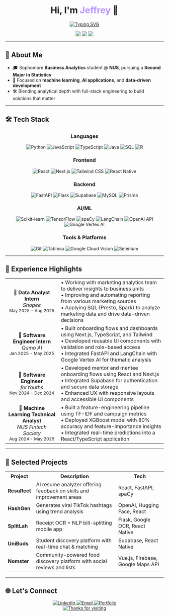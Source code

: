 # <div align="center">Hi, I'm <span style="color:#B892FF;">Jeffrey</span> 👋</div>

<div align="center">
  <a href="https://git.io/typing-svg"><img src="https://readme-typing-svg.demolab.com?font=Fira+Code&weight=600&size=24&pause=1000&color=B892FF&center=true&width=600&lines=Business+Analytics+Sophomore;Specialising+in+Machine+Learning;Building+AI-powered+solutions" alt="Typing SVG" /></a>
</div>

<p align="center">
  <a href="mailto:jeffrey.stanley@u.nus.edu"><img src="https://img.shields.io/badge/Email-jeffrey.stanley@u.nus.edu-blueviolet?style=for-the-badge&logo=gmail"></a>
  <a href="http://www.linkedin.com/in/jeffrey-stanley-148119197" target="_blank"><img src="https://img.shields.io/badge/LinkedIn-Connect-blue?style=for-the-badge&logo=linkedin"></a>
  <a href="https://jeffrey-stanley.vercel.app/" target="_blank"><img src="https://img.shields.io/badge/Portfolio-Visit-9146FF?style=for-the-badge&logo=vercel&logoColor=white"></a>
</p>


---

## 🔧 About Me

- 🎓 Sophomore **Business Analytics** student @ **NUS**, pursuing a **Second Major in Statistics**
- 🤖 Focused on **machine learning**, **AI applications**, and **data-driven development**
- 🛠️ Blending analytical depth with full-stack engineering to build solutions that matter

---

## 🛠️ Tech Stack

<div align="center">

### Languages
<p>
  <img src="https://img.shields.io/badge/Python-3776AB?style=for-the-badge&logo=python&logoColor=white" alt="Python" />
  <img src="https://img.shields.io/badge/JavaScript-F7DF1E?style=for-the-badge&logo=javascript&logoColor=black" alt="JavaScript" />
  <img src="https://img.shields.io/badge/TypeScript-007ACC?style=for-the-badge&logo=typescript&logoColor=white" alt="TypeScript" />
  <img src="https://img.shields.io/badge/Java-ED8B00?style=for-the-badge&logo=openjdk&logoColor=white" alt="Java" />
  <img src="https://img.shields.io/badge/SQL-4479A1?style=for-the-badge&logo=mysql&logoColor=white" alt="SQL" />
  <img src="https://img.shields.io/badge/R-276DC3?style=for-the-badge&logo=r&logoColor=white" alt="R" />
</p>

### Frontend
<p>
  <img src="https://img.shields.io/badge/React-20232A?style=for-the-badge&logo=react&logoColor=61DAFB" alt="React" />
  <img src="https://img.shields.io/badge/Next.js-000000?style=for-the-badge&logo=next.js&logoColor=white" alt="Next.js" />
  <img src="https://img.shields.io/badge/Tailwind_CSS-38B2AC?style=for-the-badge&logo=tailwind-css&logoColor=white" alt="Tailwind CSS" />
  <img src="https://img.shields.io/badge/React_Native-20232A?style=for-the-badge&logo=react&logoColor=61DAFB" alt="React Native" />
</p>

### Backend
<p>
  <img src="https://img.shields.io/badge/FastAPI-009688?style=for-the-badge&logo=fastapi&logoColor=white" alt="FastAPI" />
  <img src="https://img.shields.io/badge/Flask-000000?style=for-the-badge&logo=flask&logoColor=white" alt="Flask" />
  <img src="https://img.shields.io/badge/Supabase-3ECF8E?style=for-the-badge&logo=supabase&logoColor=white" alt="Supabase" />
  <img src="https://img.shields.io/badge/MySQL-4479A1?style=for-the-badge&logo=mysql&logoColor=white" alt="MySQL" />
  <img src="https://img.shields.io/badge/Prisma-2D3748?style=for-the-badge&logo=prisma&logoColor=white" alt="Prisma" />
</p>

### AI/ML
<p>
  <img src="https://img.shields.io/badge/scikit--learn-F7931E?style=for-the-badge&logo=scikit-learn&logoColor=white" alt="Scikit-learn" />
  <img src="https://img.shields.io/badge/TensorFlow-FF6F00?style=for-the-badge&logo=tensorflow&logoColor=white" alt="TensorFlow" />
  <img src="https://img.shields.io/badge/spaCy-09A3D5?style=for-the-badge&logo=spacy&logoColor=white" alt="spaCy" />
  <img src="https://img.shields.io/badge/LangChain-3178C6?style=for-the-badge&logo=chainlink&logoColor=white" alt="LangChain" />
  <img src="https://img.shields.io/badge/OpenAI-412991?style=for-the-badge&logo=openai&logoColor=white" alt="OpenAI API" />
  <img src="https://img.shields.io/badge/Google_Vertex_AI-4285F4?style=for-the-badge&logo=google-cloud&logoColor=white" alt="Google Vertex AI" />
</p>

### Tools & Platforms
<p>
  <img src="https://img.shields.io/badge/Git-F05032?style=for-the-badge&logo=git&logoColor=white" alt="Git" />
  <img src="https://img.shields.io/badge/Tableau-E97627?style=for-the-badge&logo=tableau&logoColor=white" alt="Tableau" />
  <img src="https://img.shields.io/badge/Google_Cloud_Vision-4285F4?style=for-the-badge&logo=google-cloud&logoColor=white" alt="Google Cloud Vision" />
  <img src="https://img.shields.io/badge/Selenium-43B02A?style=for-the-badge&logo=selenium&logoColor=white" alt="Selenium" />
</p>
</div>

---

## 💼 Experience Highlights

<div align="center">
  <table>
    <tr>
      <td align="center"><b>🔹 Data Analyst Intern</b><br><i>Shopee</i><br><small>May 2025 - Aug 2025</small></td>
      <td>
        • Working with marketing analytics team to deliver insights to business units<br>
        • Improving and automating reporting from various marketing sources<br>
        • Applying SQL (Presto, Spark) to analyze marketing data and drive data-driven decisions
      </td>
    </tr>
    <tr>
      <td align="center"><b>🔹 Software Engineer Intern</b><br><i>Qumo AI</i><br><small>Jan 2025 - May 2025</small></td>
      <td>
        • Built onboarding flows and dashboards using Next.js, TypeScript, and Tailwind<br>
        • Developed reusable UI components with validation and role-based access<br>
        • Integrated FastAPI and LangChain with Google Vertex AI for thematic analysis
      </td>
    </tr>
    <tr>
      <td align="center"><b>🔹 Software Engineer</b><br><i>forYouths</i><br><small>Nov 2024 - Dec 2024</small></td>
      <td>
        • Developed mentor and mentee onboarding flows using React and Next.js<br>
        • Integrated Supabase for authentication and secure data storage<br>
        • Enhanced UX with responsive layouts and accessible UI components
      </td>
    </tr>
    <tr>
      <td align="center"><b>🔹 Machine Learning Technical Analyst</b><br><i>NUS Fintech Society</i><br><small>Aug 2024 - May 2025</small></td>
      <td>
        • Built a feature-engineering pipeline using TF-IDF and campaign metrics<br>
        • Deployed XGBoost model with 80% accuracy and feature-importance insights<br>
        • Integrated real-time predictions into a React/TypeScript application
      </td>
    </tr>
    
  </table>
</div>

---

## 🚀 Selected Projects

<div align="center">
  <table>
    <tr>
      <th>Project</th>
      <th>Description</th>
      <th>Tech</th>
    </tr>
    <tr>
      <td><b>ResuRect</b></td>
      <td>AI resume analyzer offering feedback on skills and improvement areas</td>
      <td>React, FastAPI, spaCy</td>
    </tr>
    <tr>
      <td><b>HashGen</b></td>
      <td>Generates viral TikTok hashtags using trend analysis</td>
      <td>OpenAI, Hugging Face, React</td>
    </tr>
    <tr>
      <td><b>SplitLah</b></td>
      <td>Receipt OCR + NLP bill-splitting mobile app</td>
      <td>Flask, Google OCR, React Native</td>
    </tr>
    <tr>
      <td><b>UniBuds</b></td>
      <td>Student discovery platform with real-time chat & matching</td>
      <td>Supabase, React Native</td>
    </tr>
    <tr>
      <td><b>Nomster</b></td>
      <td>Community-powered food discovery platform with social reviews and lists</td>
      <td>Vue.js, Firebase, Google Maps API</td>
    </tr>
  </table>
</div>

---

## 🌐 Let's Connect

<div align="center">
  <a href="http://www.linkedin.com/in/jeffrey-stanley-148119197">
    <img src="https://img.shields.io/badge/LinkedIn-0077B5?style=for-the-badge&logo=linkedin&logoColor=white" alt="LinkedIn" />
  </a>
  <a href="mailto:jeffrey.stanley@u.nus.edu">
    <img src="https://img.shields.io/badge/Email-D14836?style=for-the-badge&logo=gmail&logoColor=white" alt="Email" />
  </a>
  <a href="https://jeffrey-stanley.vercel.app/">
    <img src="https://img.shields.io/badge/Portfolio-000000?style=for-the-badge&logo=vercel&logoColor=white" alt="Portfolio" />
  </a>
</div>





<div align="center">
  <a href="https://git.io/typing-svg">
    <img src="https://readme-typing-svg.demolab.com?font=Fira+Code&weight=500&size=16&pause=1000&color=B892FF&center=true&vCenter=true&width=435&lines=Thanks+for+visiting+my+profile!" alt="Thanks for visiting" />
  </a>
</div>
